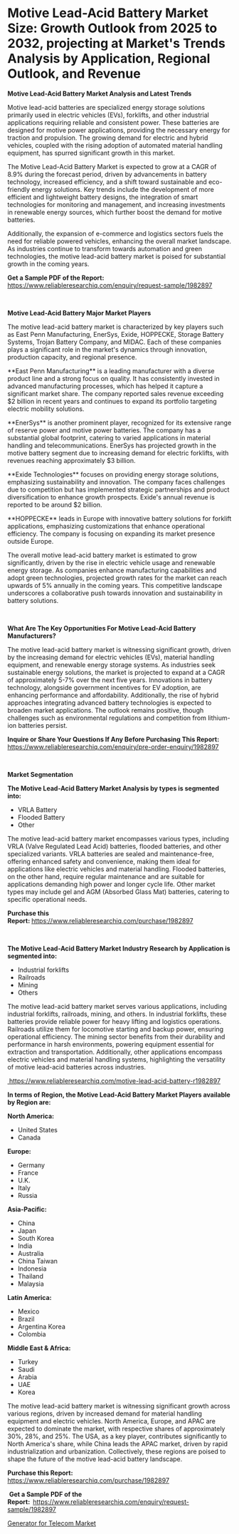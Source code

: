 <p><h1>Motive Lead-Acid Battery Market Size: Growth Outlook from 2025 to 2032, projecting at Market's Trends Analysis by Application, Regional Outlook, and Revenue</h1></p><p><strong>Motive Lead-Acid Battery Market Analysis and Latest Trends</strong></p>
<p><p>Motive lead-acid batteries are specialized energy storage solutions primarily used in electric vehicles (EVs), forklifts, and other industrial applications requiring reliable and consistent power. These batteries are designed for motive power applications, providing the necessary energy for traction and propulsion. The growing demand for electric and hybrid vehicles, coupled with the rising adoption of automated material handling equipment, has spurred significant growth in this market.</p><p>The Motive Lead-Acid Battery Market is expected to grow at a CAGR of 8.9% during the forecast period, driven by advancements in battery technology, increased efficiency, and a shift toward sustainable and eco-friendly energy solutions. Key trends include the development of more efficient and lightweight battery designs, the integration of smart technologies for monitoring and management, and increasing investments in renewable energy sources, which further boost the demand for motive batteries.</p><p>Additionally, the expansion of e-commerce and logistics sectors fuels the need for reliable powered vehicles, enhancing the overall market landscape. As industries continue to transform towards automation and green technologies, the motive lead-acid battery market is poised for substantial growth in the coming years.</p></p>
<p><strong>Get a Sample PDF of the Report:&nbsp;</strong> <a href="https://www.reliableresearchiq.com/enquiry/request-sample/1982897?utm_campaign=2144&utm_medium=2&utm_source=Github&utm_content=ia&utm_term=14022025&utm_id=motive-lead-acid-battery">https://www.reliableresearchiq.com/enquiry/request-sample/1982897</a></p>
<p>&nbsp;</p>
<p><strong>Motive Lead-Acid Battery Major Market Players</strong></p>
<p><p>The motive lead-acid battery market is characterized by key players such as East Penn Manufacturing, EnerSys, Exide, HOPPECKE, Storage Battery Systems, Trojan Battery Company, and MIDAC. Each of these companies plays a significant role in the market's dynamics through innovation, production capacity, and regional presence.</p><p>**East Penn Manufacturing** is a leading manufacturer with a diverse product line and a strong focus on quality. It has consistently invested in advanced manufacturing processes, which has helped it capture a significant market share. The company reported sales revenue exceeding $2 billion in recent years and continues to expand its portfolio targeting electric mobility solutions.</p><p>**EnerSys** is another prominent player, recognized for its extensive range of reserve power and motive power batteries. The company has a substantial global footprint, catering to varied applications in material handling and telecommunications. EnerSys has projected growth in the motive battery segment due to increasing demand for electric forklifts, with revenues reaching approximately $3 billion.</p><p>**Exide Technologies** focuses on providing energy storage solutions, emphasizing sustainability and innovation. The company faces challenges due to competition but has implemented strategic partnerships and product diversification to enhance growth prospects. Exide's annual revenue is reported to be around $2 billion.</p><p>**HOPPECKE** leads in Europe with innovative battery solutions for forklift applications, emphasizing customizations that enhance operational efficiency. The company is focusing on expanding its market presence outside Europe.</p><p>The overall motive lead-acid battery market is estimated to grow significantly, driven by the rise in electric vehicle usage and renewable energy storage. As companies enhance manufacturing capabilities and adopt green technologies, projected growth rates for the market can reach upwards of 5% annually in the coming years. This competitive landscape underscores a collaborative push towards innovation and sustainability in battery solutions.</p></p>
<p>&nbsp;</p>
<p><strong>What Are The Key Opportunities For Motive Lead-Acid Battery Manufacturers?</strong></p>
<p><p>The motive lead-acid battery market is witnessing significant growth, driven by the increasing demand for electric vehicles (EVs), material handling equipment, and renewable energy storage systems. As industries seek sustainable energy solutions, the market is projected to expand at a CAGR of approximately 5-7% over the next five years. Innovations in battery technology, alongside government incentives for EV adoption, are enhancing performance and affordability. Additionally, the rise of hybrid approaches integrating advanced battery technologies is expected to broaden market applications. The outlook remains positive, though challenges such as environmental regulations and competition from lithium-ion batteries persist.</p></p>
<p><strong>Inquire or Share Your Questions If Any Before Purchasing This Report:</strong> <a href="https://www.reliableresearchiq.com/enquiry/pre-order-enquiry/1982897?utm_campaign=2144&utm_medium=2&utm_source=Github&utm_content=ia&utm_term=14022025&utm_id=motive-lead-acid-battery">https://www.reliableresearchiq.com/enquiry/pre-order-enquiry/1982897</a></p>
<p>&nbsp;</p>
<p><strong>Market Segmentation</strong></p>
<p><strong>The Motive Lead-Acid Battery Market Analysis by types is segmented into:</strong></p>
<p><ul><li>VRLA Battery</li><li>Flooded Battery</li><li>Other</li></ul></p>
<p><p>The motive lead-acid battery market encompasses various types, including VRLA (Valve Regulated Lead Acid) batteries, flooded batteries, and other specialized variants. VRLA batteries are sealed and maintenance-free, offering enhanced safety and convenience, making them ideal for applications like electric vehicles and material handling. Flooded batteries, on the other hand, require regular maintenance and are suitable for applications demanding high power and longer cycle life. Other market types may include gel and AGM (Absorbed Glass Mat) batteries, catering to specific operational needs.</p></p>
<p><strong>Purchase this Report:&nbsp;</strong><a href="https://www.reliableresearchiq.com/purchase/1982897?utm_campaign=2144&utm_medium=2&utm_source=Github&utm_content=ia&utm_term=14022025&utm_id=motive-lead-acid-battery">https://www.reliableresearchiq.com/purchase/1982897</a></p>
<p>&nbsp;</p>
<p><strong>The Motive Lead-Acid Battery Market Industry Research by Application is segmented into:</strong></p>
<p><ul><li>Industrial forklifts</li><li>Railroads</li><li>Mining</li><li>Others</li></ul></p>
<p><p>The motive lead-acid battery market serves various applications, including industrial forklifts, railroads, mining, and others. In industrial forklifts, these batteries provide reliable power for heavy lifting and logistics operations. Railroads utilize them for locomotive starting and backup power, ensuring operational efficiency. The mining sector benefits from their durability and performance in harsh environments, powering equipment essential for extraction and transportation. Additionally, other applications encompass electric vehicles and material handling systems, highlighting the versatility of motive lead-acid batteries across industries.</p></p>
<p><a href="https://www.reliableresearchiq.com/motive-lead-acid-battery-r1982897?utm_campaign=2144&utm_medium=2&utm_source=Github&utm_content=ia&utm_term=14022025&utm_id=motive-lead-acid-battery">&nbsp;https://www.reliableresearchiq.com/motive-lead-acid-battery-r1982897</a></p>
<p><strong>In terms of Region, the Motive Lead-Acid Battery Market Players available by Region are:</strong></p>
<p>
    <p> <strong> North America: </strong>
        <ul>
            <li>United States</li>
            <li>Canada</li>
        </ul>
        </p> 
    <p> <strong> Europe: </strong>
        <ul>
            <li>Germany</li>
            <li>France</li>
            <li>U.K.</li>
            <li>Italy</li>
            <li>Russia</li>
        </ul>
        </p> 
    <p> <strong> Asia-Pacific: </strong>
        <ul>
            <li>China</li>
            <li>Japan</li>
            <li>South Korea</li>
            <li>India</li>
            <li>Australia</li>
            <li>China Taiwan</li>
            <li>Indonesia</li>
            <li>Thailand</li>
            <li>Malaysia</li>
        </ul>
        </p> 
    <p> <strong> Latin America: </strong>
        <ul>
            <li>Mexico</li>
            <li>Brazil</li>
            <li>Argentina Korea</li>
            <li>Colombia</li>
        </ul>
        </p> 
    <p> <strong> Middle East & Africa: </strong>
        <ul>
            <li>Turkey</li>
            <li>Saudi</li>
            <li>Arabia</li>
            <li>UAE</li>
            <li>Korea</li>
        </ul>
    </p>
    </p>
<p><p>The motive lead-acid battery market is witnessing significant growth across various regions, driven by increased demand for material handling equipment and electric vehicles. North America, Europe, and APAC are expected to dominate the market, with respective shares of approximately 30%, 28%, and 25%. The USA, as a key player, contributes significantly to North America's share, while China leads the APAC market, driven by rapid industrialization and urbanization. Collectively, these regions are poised to shape the future of the motive lead-acid battery landscape.</p></p>
<p><strong>Purchase this Report: </strong><a href="https://www.reliableresearchiq.com/purchase/1982897?utm_campaign=2144&utm_medium=2&utm_source=Github&utm_content=ia&utm_term=14022025&utm_id=motive-lead-acid-battery">https://www.reliableresearchiq.com/purchase/1982897</a></p>
<p>&nbsp;<strong>Get a Sample PDF of the Report:&nbsp;&nbsp;</strong><a href="https://www.reliableresearchiq.com/enquiry/request-sample/1982897?utm_campaign=2144&utm_medium=2&utm_source=Github&utm_content=ia&utm_term=14022025&utm_id=motive-lead-acid-battery">https://www.reliableresearchiq.com/enquiry/request-sample/1982897</a></p>
<p><strong></strong></p>
<p><p><a href="https://github.com/AshrafKhan865/Market-Research-Report-List-1/blob/main/generator-for-telecom-market.md?utm_campaign=2144&utm_medium=2&utm_source=Github&utm_content=ia&utm_term=14022025&utm_id=motive-lead-acid-battery">Generator for Telecom Market</a></p></p>